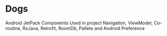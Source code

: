 # Dogs
Android JetPack Components 
Used in project
Navigation, ViewModel, Co-routine, RxJava, Retrofit, RoomDb, Pallete and  Android Preference
